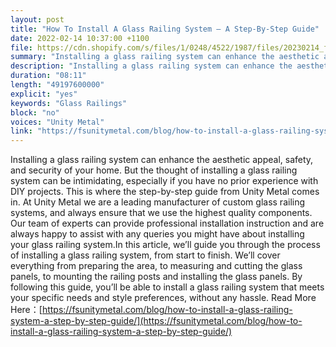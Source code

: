 ```yaml
---
layout: post
title: "How To Install A Glass Railing System – A Step-By-Step Guide"
date: 2022-02-14 10:37:00 +1100
file: https://cdn.shopify.com/s/files/1/0248/4522/1987/files/20230214_fsum_2.mp3?v=1676534909
summary: "Installing a glass railing system can enhance the aesthetic appeal, safety, and security of your home. But the thought of installing a glass railing system can be intimidating, especially if you have no prior experience with DIY projects. This is where the step-by-step guide from Unity Metal comes in. At Unity Metal we are a leading manufacturer of custom glass railing systems, and always ensure that we use the highest quality components. Our team of experts can provide professional installation instruction and are always happy to assist with any queries you might have about installing your glass railing system.In this article, we’ll guide you through the process of installing a glass railing system, from start to finish. We’ll cover everything from preparing the area, to measuring and cutting the glass panels, to mounting the railing posts and installing the glass panels. By following this guide, you’ll be able to install a glass railing system that meets your specific needs and style preferences, without any hassle."
description: "Installing a glass railing system can enhance the aesthetic appeal, safety, and security of your home. But the thought of installing a glass railing system can be intimidating, especially if you have no prior experience with DIY projects. This is where the step-by-step guide from Unity Metal comes in. At Unity Metal we are a leading manufacturer of custom glass railing systems, and always ensure that we use the highest quality components. Our team of experts can provide professional installation instruction and are always happy to assist with any queries you might have about installing your glass railing system.In this article, we’ll guide you through the process of installing a glass railing system, from start to finish. We’ll cover everything from preparing the area, to measuring and cutting the glass panels, to mounting the railing posts and installing the glass panels. By following this guide, you’ll be able to install a glass railing system that meets your specific needs and style preferences, without any hassle. Read More Here:<a href='https://fsunitymetal.com/blog/how-to-install-a-glass-railing-system-a-step-by-step-guide/'>https://fsunitymetal.com/blog/how-to-install-a-glass-railing-system-a-step-by-step-guide/</a>"
duration: "08:11"
length: "49197600000"
explicit: "yes"
keywords: "Glass Railings"
block: "no"
voices: "Unity Metal"
link: "https://fsunitymetal.com/blog/how-to-install-a-glass-railing-system-a-step-by-step-guide/"
---
```


Installing a glass railing system can enhance the aesthetic appeal, safety, and security of your home. But the thought of installing a glass railing system can be intimidating, especially if you have no prior experience with DIY projects. This is where the step-by-step guide from Unity Metal comes in. At Unity Metal we are a leading manufacturer of custom glass railing systems, and always ensure that we use the highest quality components. Our team of experts can provide professional installation instruction and are always happy to assist with any queries you might have about installing your glass railing system.In this article, we’ll guide you through the process of installing a glass railing system, from start to finish. We’ll cover everything from preparing the area, to measuring and cutting the glass panels, to mounting the railing posts and installing the glass panels. By following this guide, you’ll be able to install a glass railing system that meets your specific needs and style preferences, without any hassle. Read More Here：[https://fsunitymetal.com/blog/how-to-install-a-glass-railing-system-a-step-by-step-guide/](https://fsunitymetal.com/blog/how-to-install-a-glass-railing-system-a-step-by-step-guide/)
